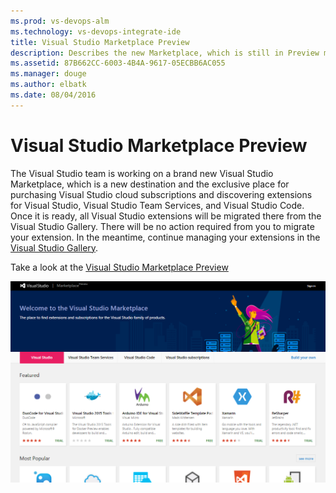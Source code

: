 ```yaml
---
ms.prod: vs-devops-alm
ms.technology: vs-devops-integrate-ide
title: Visual Studio Marketplace Preview
description: Describes the new Marketplace, which is still in Preview mode.
ms.assetid: 87B662CC-6003-4B4A-9617-05ECBB6AC055
ms.manager: douge
ms.author: elbatk
ms.date: 08/04/2016
---
```


# Visual Studio Marketplace Preview

The Visual Studio team is working on a brand new Visual Studio Marketplace, which is a new destination and the exclusive place for purchasing Visual Studio cloud subscriptions and discovering extensions for Visual Studio, Visual Studio Team Services, and Visual Studio Code. Once it is ready, all Visual Studio extensions will be migrated there from the Visual Studio Gallery. There will be no action required from you to migrate your extension. In the meantime, continue managing your extensions in the [Visual Studio Gallery](https://visualstudiogallery.msdn.microsoft.com/).

Take a look at the [Visual Studio Marketplace Preview](https://marketplace.visualstudio.com/)

  ![Image of Visual Studio Marketplace](../_img/marketplace-vs.png)